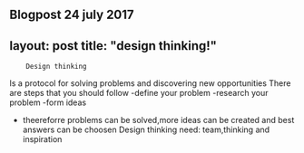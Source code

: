 Blogpost
24  july 2017
---
layout: post
title:  "design thinking!"
---




		Design thinking
Is a protocol for solving problems and discovering new opportunities
There are steps that you should follow
-define your problem
-research your problem
-form ideas
- theereforre problems can be solved,more ideas can be  created and best answers can be choosen
Design thinking need: team,thinking and inspiration

				


